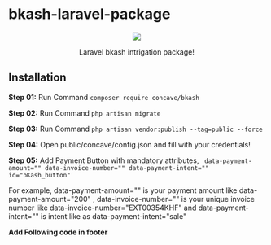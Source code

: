# bkash-laravel-package
<p align="center"><a href="https://github.com/ConcaveIT/bkash-laravel-package" target="_blank"><img src="https://www.bkash.com/sites/all/themes/bkash/logo.png?87980"></a></p>
<p align="center">
    Laravel bkash intrigation package!
</p>
<h2>Installation</h2>
<p><b>Step 01:</b> Run Command <code>composer require concave/bkash</code></p>
<p><b>Step 02:</b> Run Command <code>php artisan migrate</code></p>
<p><b>Step 03:</b> Run Command <code>php artisan vendor:publish --tag=public --force</code></p>
<p><b>Step 04:</b> Open public/concave/config.json and fill with your credentials!</code></p>
<p><b>Step 05:</b> Add Payment Button with mandatory attributes, <code> data-payment-amount="" data-invoice-number="" data-payment-intent="" id="bKash_button"</code><p>
<p>For example, data-payment-amount="" is your payment amount like data-payment-amount="200"  , data-invoice-number="" is your unique invoice number like data-invoice-number="EXT00354KHF" and data-payment-intent="" is intent like as data-payment-intent="sale"</p>

<p><b>Add Following code in footer</b></p>
<code><script src="https://code.jquery.com/jquery-1.8.3.min.js"  integrity="sha256-YcbK69I5IXQftf/mYD8WY0/KmEDCv1asggHpJk1trM8=" crossorigin="anonymous"></script> </code><br><br>
<code> <script id="myScript"  src="https://scripts.sandbox.bka.sh/versions/1.2.0-beta/checkout/bKash-checkout-sandbox.js"></script></code><br><br>
<code> <script> var base_url = "{{ url('/') }}"; var csrf = "{{ csrf_token() }}"; </script></code><br><br>
<code> <script src="{{ asset('concave/bkash.js') }}"></script></code><br><br>